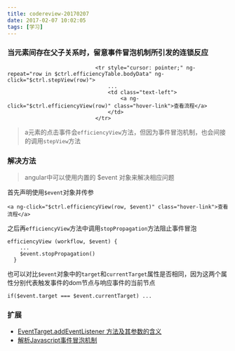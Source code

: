 ```yaml
---
title: codereview-20170207
date: 2017-02-07 10:02:05
tags: [学习]
---
```

### 当元素间存在父子关系时，留意事件冒泡机制所引发的连锁反应
```
                            <tr style="cursor: pointer;" ng-repeat="row in $ctrl.efficiencyTable.bodyData" ng-click="$ctrl.stepView(row)">
                                ...
                                <td class="text-left">
                                    <a ng-click="$ctrl.efficiencyView(row)" class="hover-link">查看流程</a>
                                </td>
                            </tr>
```
> a元素的点击事件会``efficiencyView``方法，但因为事件冒泡机制，也会间接的调用``stepView``方法

### 解决方法
> angular中可以使用内置的 $event 对象来解决相应问题

首先声明使用``$event``对象并传参
```
<a ng-click="$ctrl.efficiencyView(row, $event)" class="hover-link">查看流程</a>
```
之后再``efficiencyView``方法中调用``stopPropagation``方法阻止事件冒泡
```
efficiencyView (workflow, $event) {
    ...
    $event.stopPropagation()
  }
```
也可以对比``$event``对象中的``target``和``currentTarget``属性是否相同，因为这两个属性分别代表触发事件的dom节点与响应事件的当前节点
```
if($event.target === $event.currentTarget) ...
```

### 扩展
* [EventTarget.addEventListener 方法及其参数的含义](https://developer.mozilla.org/zh-CN/docs/Web/API/EventTarget/addEventListener)
* [解析Javascript事件冒泡机制](http://blog.csdn.net/luanlouis/article/details/23927347)
